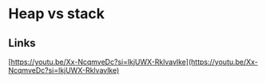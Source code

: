 # Heap vs stack

## Links

[https://youtu.be/Xx-NcqmveDc?si=lkjUWX-Rklvavlke](https://youtu.be/Xx-NcqmveDc?si=lkjUWX-Rklvavlke)

